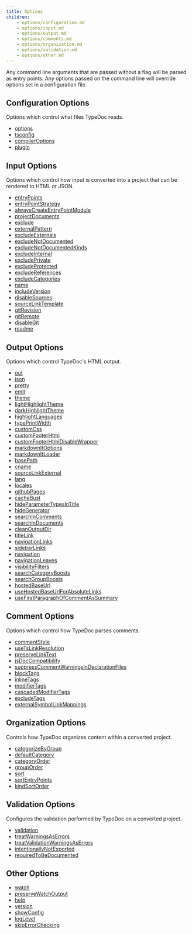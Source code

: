 ```yaml
---
title: Options
children:
    - options/configuration.md
    - options/input.md
    - options/output.md
    - options/comments.md
    - options/organization.md
    - options/validation.md
    - options/other.md
---
```


Any command line arguments that are passed without a flag will be parsed as entry points.
Any options passed on the command line will override options set in a configuration file.

<!--
Updating these lists can be easily done by going to each page and running the
following JS to copy what they should be to your clipboard. Ideally, someday this
becomes automated...

copy($$(".tsd-page-navigation > .tsd-accordion-details > a").map(a => [a.textContent, a.href.substring(a.href.lastIndexOf("/") + "/Options.".length).replace(/^./, x => x[0].toLowerCase()).replace(".html", ".md").replace("md:", "")]).map(l => `-   [${l[0]}](options/${l[1]})`).join("\n"))
-->

## Configuration Options

Options which control what files TypeDoc reads.

-   [options](options/configuration.md#options)
-   [tsconfig](options/configuration.md#tsconfig)
-   [compilerOptions](options/configuration.md#compilerOptions)
-   [plugin](options/configuration.md#plugin)

## Input Options

Options which control how input is converted into a project that can be rendered
to HTML or JSON.

-   [entryPoints](options/input.md#entryPoints)
-   [entryPointStrategy](options/input.md#entryPointStrategy)
-   [alwaysCreateEntryPointModule](options/input.md#alwaysCreateEntryPointModule)
-   [projectDocuments](options/input.md#projectDocuments)
-   [exclude](options/input.md#exclude)
-   [externalPattern](options/input.md#externalPattern)
-   [excludeExternals](options/input.md#excludeExternals)
-   [excludeNotDocumented](options/input.md#excludeNotDocumented)
-   [excludeNotDocumentedKinds](options/input.md#excludeNotDocumentedKinds)
-   [excludeInternal](options/input.md#excludeInternal)
-   [excludePrivate](options/input.md#excludePrivate)
-   [excludeProtected](options/input.md#excludeProtected)
-   [excludeReferences](options/input.md#excludeReferences)
-   [excludeCategories](options/input.md#excludeCategories)
-   [name](options/input.md#name)
-   [includeVersion](options/input.md#includeVersion)
-   [disableSources](options/input.md#disableSources)
-   [sourceLinkTemplate](options/input.md#sourceLinkTemplate)
-   [gitRevision](options/input.md#gitRevision)
-   [gitRemote](options/input.md#gitRemote)
-   [disableGit](options/input.md#disableGit)
-   [readme](options/input.md#readme)

## Output Options

Options which control TypeDoc's HTML output.

-   [out](options/output.md#out)
-   [json](options/output.md#json)
-   [pretty](options/output.md#pretty)
-   [emit](options/output.md#emit)
-   [theme](options/output.md#theme)
-   [lightHighlightTheme](options/output.md#lightHighlightTheme)
-   [darkHighlightTheme](options/output.md#darkHighlightTheme)
-   [highlightLanguages](options/output.md#highlightLanguages)
-   [typePrintWidth](options/output.md#typePrintWidth)
-   [customCss](options/output.md#customCss)
-   [customFooterHtml](options/output.md#customFooterHtml)
-   [customFooterHtmlDisableWrapper](options/output.md#customFooterHtmlDisableWrapper)
-   [markdownItOptions](options/output.md#markdownItOptions)
-   [markdownItLoader](options/output.md#markdownItLoader)
-   [basePath](options/output.md#basePath)
-   [cname](options/output.md#cname)
-   [sourceLinkExternal](options/output.md#sourceLinkExternal)
-   [lang](options/output.md#lang)
-   [locales](options/output.md#locales)
-   [githubPages](options/output.md#githubPages)
-   [cacheBust](options/output.md#cacheBust)
-   [hideParameterTypesInTitle](options/output.md#hideParameterTypesInTitle)
-   [hideGenerator](options/output.md#hideGenerator)
-   [searchInComments](options/output.md#searchInComments)
-   [searchInDocuments](options/output.md#searchInDocuments)
-   [cleanOutputDir](options/output.md#cleanOutputDir)
-   [titleLink](options/output.md#titleLink)
-   [navigationLinks](options/output.md#navigationLinks)
-   [sidebarLinks](options/output.md#sidebarLinks)
-   [navigation](options/output.md#navigation)
-   [navigationLeaves](options/output.md#navigationLeaves)
-   [visibilityFilters](options/output.md#visibilityFilters)
-   [searchCategoryBoosts](options/output.md#searchCategoryBoosts)
-   [searchGroupBoosts](options/output.md#searchGroupBoosts)
-   [hostedBaseUrl](options/output.md#hostedBaseUrl)
-   [useHostedBaseUrlForAbsoluteLinks](options/output.md#useHostedBaseUrlForAbsoluteLinks)
-   [useFirstParagraphOfCommentAsSummary](options/output.md#useFirstParagraphOfCommentAsSummary)

## Comment Options

Options which control how TypeDoc parses comments.

-   [commentStyle](options/comments.md#commentStyle)
-   [useTsLinkResolution](options/comments.md#useTsLinkResolution)
-   [preserveLinkText](options/comments.md#preserveLinkText)
-   [jsDocCompatibility](options/comments.md#jsDocCompatibility)
-   [suppressCommentWarningsInDeclarationFiles](options/comments.md#suppressCommentWarningsInDeclarationFiles)
-   [blockTags](options/comments.md#blockTags)
-   [inlineTags](options/comments.md#inlineTags)
-   [modifierTags](options/comments.md#modifierTags)
-   [cascadedModifierTags](options/comments.md#cascadedModifierTags)
-   [excludeTags](options/comments.md#excludeTags)
-   [externalSymbolLinkMappings](options/comments.md#externalSymbolLinkMappings)

## Organization Options

Controls how TypeDoc organizes content within a converted project.

-   [categorizeByGroup](options/organization.md#categorizeByGroup)
-   [defaultCategory](options/organization.md#defaultCategory)
-   [categoryOrder](options/organization.md#categoryOrder)
-   [groupOrder](options/organization.md#groupOrder)
-   [sort](options/organization.md#sort)
-   [sortEntryPoints](options/organization.md#sortEntryPoints)
-   [kindSortOrder](options/organization.md#kindSortOrder)

## Validation Options

Configures the validation performed by TypeDoc on a converted project.

-   [validation](options/validation.md#validation)
-   [treatWarningsAsErrors](options/validation.md#treatWarningsAsErrors)
-   [treatValidationWarningsAsErrors](options/validation.md#treatValidationWarningsAsErrors)
-   [intentionallyNotExported](options/validation.md#intentionallyNotExported)
-   [requiredToBeDocumented](options/validation.md#requiredToBeDocumented)

## Other Options

-   [watch](options/other.md#watch)
-   [preserveWatchOutput](options/other.md#preserveWatchOutput)
-   [help](options/other.md#help)
-   [version](options/other.md#version)
-   [showConfig](options/other.md#showConfig)
-   [logLevel](options/other.md#logLevel)
-   [skipErrorChecking](options/other.md#skipErrorChecking)
